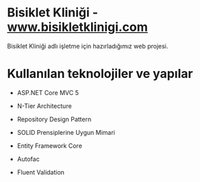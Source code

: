 # Bisiklet Kliniği - www.bisikletklinigi.com
Bisiklet Kliniği adlı işletme için hazırladığımız web projesi.

# Kullanılan teknolojiler ve yapılar
- ASP.NET Core MVC  5

- N-Tier Architecture

- Repository Design Pattern

- SOLID Prensiplerine Uygun Mimari

- Entity Framework Core

- Autofac

- Fluent Validation

